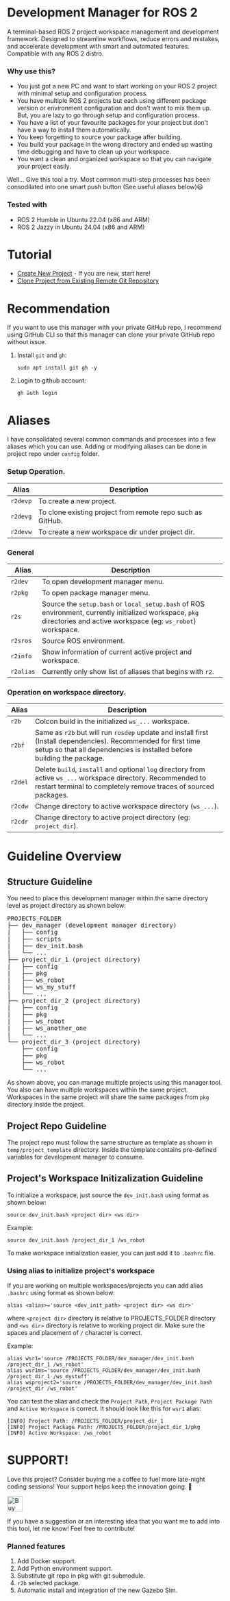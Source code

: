 # Development Manager for ROS 2
A terminal-based ROS 2 project workspace management and development framework. Designed to streamline workflows, reduce errors and mistakes, and accelerate development with smart and automated features. Compatible with any ROS 2 distro.

### Why use this?
- You just got a new PC and want to start working on your ROS 2 project with minimal setup and configuration process.
- You have multiple ROS 2 projects but each using different package version or environment configuration and don't want to mix them up. But, you are lazy to go through setup and configuration process.
- You have a list of your favourite packages for your project but don't have a way to install them automatically.
- You keep forgetting to source your package after building.
- You build your package in the wrong directory and ended up wasting time debugging and have to clean up your workspace.
- You want a clean and organized workspace so that you can navigate your project easily.

Well... Give this tool a try. Most common multi-step processes has been consodilated into one smart push button (See useful aliases below)😃


### Tested with
- ROS 2 Humble in Ubuntu 22.04 (x86 and ARM)
- ROS 2 Jazzy in Ubuntu 24.04 (x86 and ARM)


# Tutorial
- [Create New Project](docs/create_new_project_tutorial.md) - If you are new, start here!
- [Clone Project from Existing Remote Git Repository](docs/clone_project_repo_tutorial.md)

# Recommendation
If you want to use this manager with your private GitHub repo, I recommend using GitHub CLI so that this manager can clone your private GitHub repo without issue.
1. Install `git` and `gh`:
    ```
    sudo apt install git gh -y
    ``` 
2. Login to github account:
    ```
    gh auth login
    ```

# Aliases
I have consolidated several common commands and processes into a few aliases which you can use. Adding or modifying aliases can be done in project repo under `config` folder.

### Setup Operation.
|Alias|Description|
|-|-|
|`r2devp`|To create a new project.|
|`r2devg`|To clone existing project from remote repo such as GitHub.|
|`r2devw`|To create a new workspace dir under project dir.|

### General
|Alias|Description|
|-|-|
|`r2dev`|To open development manager menu.|
|`r2pkg`|To open package manager menu.|
|`r2s`|Source the `setup.bash` or `local_setup.bash` of ROS environment, currently initialized workspace, `pkg` directories and active workspace (eg: `ws_robot`) workspace. |
|`r2sros`|Source ROS environment.|
|`r2info`|Show information of current active project and workspace.|
|`r2alias`|Currently only show list of aliases that begins with `r2`.|

### Operation on workspace directory.
|Alias|Description|
|-|-|
|`r2b`|Colcon build in the initialized `ws_...` workspace.|
|`r2bf`|Same as `r2b` but will run `rosdep` update and install first (Install dependencies). Recommended for first time setup so that all dependencies is installed before building the package.|
|`r2del`|Delete `build`, `install` and optional `log` directory from active `ws_...` workspace directory. Recommended to restart terminal to completely remove traces of sourced packages.|
|`r2cdw`|Change directory to active workspace directory (`ws_...`).|
|`r2cdr`|Change directory to active project directory (eg: `project_dir`).|

# Guideline Overview
## Structure Guideline
You need to place this development manager within the same directory level as project directory as shown below:
<pre>
PROJECTS_FOLDER
├── dev_manager (development manager directory)
|   ├── config
|   ├── scripts
|   ├── dev_init.bash
|   └── ...
├── project_dir_1 (project directory)
|   ├── config
|   ├── pkg
|   ├── ws_robot
|   ├── ws_my_stuff
|   └── ...
├── project_dir_2 (project directory)
|   ├── config
|   ├── pkg
|   ├── ws_robot
|   ├── ws_another_one
|   └── ...
└── project_dir_3 (project directory)
    ├── config
    ├── pkg
    ├── ws_robot
    └── ...
</pre>

As shown above, you can manage multiple projects using this manager tool. You also can have multiple workspaces within the same project. Workspaces in the same project will share the same packages from `pkg` directory inside the project.

## Project Repo Guideline
The project repo must follow the same structure as template as shown in `temp/project_template` directory. Inside the template contains pre-defined variables for development manager to consume.

## Project's Workspace Initizalization Guideline
To initialize a workspace, just source the `dev_init.bash` using format as shown below:
```
source dev_init.bash <project dir> <ws dir>
```
Example:
```
source dev_init.bash /project_dir_1 /ws_robot
```

To make workspace initialization easier, you can just add it to `.bashrc` file.

### Using alias to initialize project's workspace
If you are working on multiple workspaces/projects you can add alias `.bashrc` using format as shown below:
```
alias <alias>='source <dev_init_path> <project dir> <ws dir>'
```
where `<project dir>` directory is relative to PROJECTS_FOLDER directory and `<ws dir>` directory is relative to working project dir. Make sure the spaces and placement of `/` character is correct.

Example:
```
alias wsr1='source /PROJECTS_FOLDER/dev_manager/dev_init.bash /project_dir_1 /ws_robot'
alias wsr1ms='source /PROJECTS_FOLDER/dev_manager/dev_init.bash /project_dir_1 /ws_mystuff'
alias wsproject2='source /PROJECTS_FOLDER/dev_manager/dev_init.bash /project_dir /ws_robot'
```
You can test the alias and check the `Project Path`, `Project Package Path` and `Active Workspace` is correct. It should look like this for `wsr1` alias:
```
[INFO] Project Path: /PROJECTS_FOLDER/project_dir_1
[INFO] Project Package Path: /PROJECTS_FOLDER/project_dir_1/pkg
[INFO] Active Workspace: /ws_robot
```



# SUPPORT! 
 Love this project? Consider buying me a coffee to fuel more late-night coding sessions! Your support helps keep the innovation going. 🙌

<a href='https://ko-fi.com/H2H818H9M3' target='_blank'><img height='36' style='border:0px;height:36px;' src='https://storage.ko-fi.com/cdn/kofi2.png?v=6' border='0' alt='Buy Me a Coffee at ko-fi.com' /></a>

If you have a suggestion or an interesting idea that you want me to add into this tool, let me know! Feel free to contribute!

### Planned features
1. Add Docker support.
2. Add Python environment support.
3. Substitute git repo in pkg with git submodule.
4. `r2b` selected package.
5. Automatic install and integration of the new Gazebo Sim.
